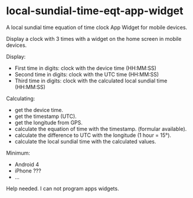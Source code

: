 # local-sundial-time-eqt-app-widget
A local sundial time equation of time clock App Widget for mobile devices.

Display a clock with 3 times with a widget on the home screen in mobile devices.

Display:
- First time in digits: clock with the device time (HH:MM:SS)
- Second time in digits: clock with the UTC time (HH:MM:SS)
- Third time in digits: clock with the calculated local sundial time (HH:MM:SS)

Calculating:
- get the device time.
- get the timestamp (UTC).
- get the longitude from GPS.
- calculate the equation of time with the timestamp. (formular available).
- calculate the difference to UTC with the longitude (1 hour = 15°).
- calculate the local sundial time with the calculated values.

Minimum:
- Android 4
- iPhone ???
- ...

Help needed. I can not program apps widgets.
